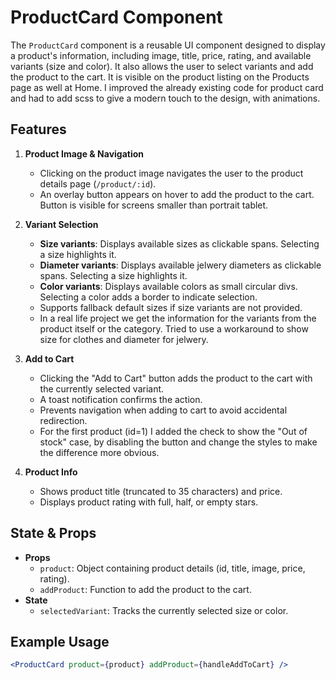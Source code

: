 # ProductCard Component

The `ProductCard` component is a reusable UI component designed to display a product's information, including image, title, price, rating, and available variants (size and color). It also allows the user to select variants and add the product to the cart.
It is visible on the product listing on the Products page as well at Home. I improved the already existing code for product card and had to add scss to give a modern touch to the design, with animations.
## Features

1. **Product Image & Navigation**
   - Clicking on the product image navigates the user to the product details page (`/product/:id`).
   - An overlay button appears on hover to add the product to the cart. Button is visible for screens smaller than portrait tablet.

2. **Variant Selection**
   - **Size variants**: Displays available sizes as clickable spans. Selecting a size highlights it.
   - **Diameter variants**: Displays available jelwery diameters as clickable spans. Selecting a size highlights it.
   - **Color variants**: Displays available colors as small circular divs. Selecting a color adds a border to indicate selection.
   - Supports fallback default sizes if size variants are not provided.
   - In a real life project we get the information for the variants from the product itself or the category. Tried to use a workaround to show size for clothes and diameter for jelwery.
3. **Add to Cart**
   - Clicking the "Add to Cart" button adds the product to the cart with the currently selected variant.
   - A toast notification confirms the action.
   - Prevents navigation when adding to cart to avoid accidental redirection.
   - For the first product (id=1) I added the check to show the "Out of stock" case, by disabling the button and change the styles to make the difference more obvious.

4. **Product Info**
   - Shows product title (truncated to 35 characters) and price.
   - Displays product rating with full, half, or empty stars.

## State & Props

- **Props**
  - `product`: Object containing product details (id, title, image, price, rating).
  - `addProduct`: Function to add the product to the cart.
- **State**
  - `selectedVariant`: Tracks the currently selected size or color.

## Example Usage

```jsx
<ProductCard product={product} addProduct={handleAddToCart} />
